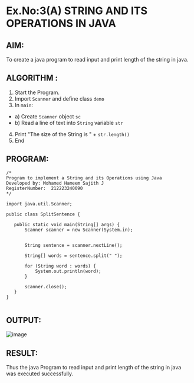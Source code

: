 # Ex.No:3(A)  STRING AND ITS OPERATIONS IN JAVA
## AIM:
To create a java program to read input and print length of the string in java.

## ALGORITHM :
1.  Start the Program.
2.	Import `Scanner` and define class `demo`
3.	In `main`:
-	a) Create `Scanner` object `sc`
-	b) Read a line of text into `String` variable `str`
4.	Print "The size of the String is " + `str.length()`
5.	End




## PROGRAM:
 ```
/*
Program to implement a String and its Operations using Java
Developed by: Mohamed Hameem Sajith J
RegisterNumber:  212223240090
*/

import java.util.Scanner;

public class SplitSentence {

    public static void main(String[] args) {
        Scanner scanner = new Scanner(System.in);


        String sentence = scanner.nextLine();

        String[] words = sentence.split(" ");

        for (String word : words) {
            System.out.println(word);
        }

        scanner.close();
    }
}


```


## OUTPUT:

![image](https://github.com/user-attachments/assets/487f650f-560a-49ed-b00b-0d370c53323c)


## RESULT:
Thus the java Program to read input and print length of the string in java was executed successfully.

